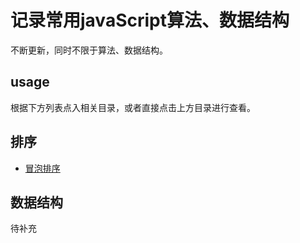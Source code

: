 # 记录常用javaScript算法、数据结构

不断更新，同时不限于算法、数据结构。

## usage

根据下方列表点入相关目录，或者直接点击上方目录进行查看。



## 排序

+ [冒泡排序]("https://github.com/thehead/JavaScript-algorithm/blob/master/sort/bubble%E5%86%92%E6%B3%A1%E6%8E%92%E5%BA%8F/bubble%E5%86%92%E6%B3%A1%E6%8E%92%E5%BA%8F.md")

## 数据结构

待补充




